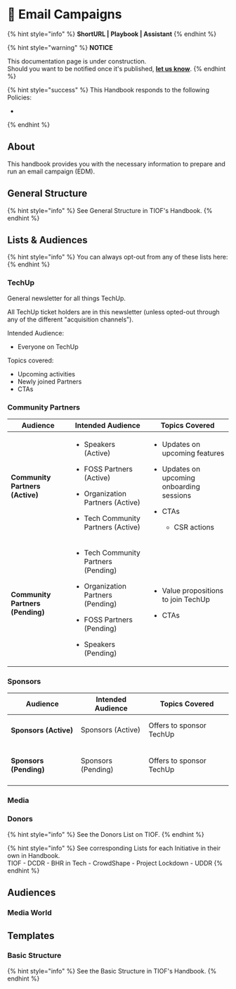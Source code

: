# 🚧 Email Campaigns

{% hint style="info" %}
**ShortURL | Playbook | Assistant**
{% endhint %}

{% hint style="warning" %}
**NOTICE**

This documentation page is under construction.\
Should you want to be notified once it's published, [**let us know**](https://tiof.click/TIOFTarianUpdatesService).
{% endhint %}

{% hint style="success" %}
This Handbook responds to the following Policies:

*
{% endhint %}

## About

This handbook provides you with the necessary information to prepare and run an email campaign (EDM).

## General Structure

{% hint style="info" %}
See General Structure in TIOF's Handbook.
{% endhint %}



## Lists & Audiences



{% hint style="info" %}
You can always opt-out from any of these lists here:
{% endhint %}

### TechUp

General newsletter for all things TechUp.

All TechUp ticket holders are in this newsletter (unless opted-out through any of the different "acquisition channels").

Intended Audience:

* Everyone on TechUp

Topics covered:

* Upcoming activities
* Newly joined Partners
* CTAs



### Community Partners



| Audience                              | Intended Audience                                                                                                                                                                        | Topics Covered                                                                                                                                                           |
| ------------------------------------- | ---------------------------------------------------------------------------------------------------------------------------------------------------------------------------------------- | ------------------------------------------------------------------------------------------------------------------------------------------------------------------------ |
| <h4>Community Partners (Active)</h4>  | <ul><li>Speakers (Active)</li></ul><ul><li>FOSS Partners (Active)</li></ul><ul><li>Organization Partners (Active)</li></ul><ul><li>Tech Community Partners (Active)</li></ul>            | <p></p><ul><li>Updates on upcoming features</li></ul><ul><li>Updates on upcoming onboarding sessions</li></ul><ul><li><p>CTAs</p><ul><li>CSR actions</li></ul></li></ul> |
| <h4>Community Partners (Pending)</h4> | <p></p><ul><li>Tech Community Partners (Pending)</li></ul><ul><li>Organization Partners (Pending)</li></ul><ul><li>FOSS Partners (Pending)</li></ul><ul><li>Speakers (Pending)</li></ul> | <p></p><ul><li>Value propositions to join TechUp</li></ul><ul><li>CTAs</li></ul>                                                                                         |



### Sponsors

| Audience                    | Intended Audience  | Topics Covered           |
| --------------------------- | ------------------ | ------------------------ |
| <h4>Sponsors (Active)</h4>  | Sponsors (Active)  | Offers to sponsor TechUp |
| <h4>Sponsors (Pending)</h4> | Sponsors (Pending) | Offers to sponsor TechUp |

####



### Media





### Donors

{% hint style="info" %}
See the Donors List on TIOF.
{% endhint %}







{% hint style="info" %}
See corresponding Lists for each Initiative in their own in Handbook.\
TIOF - DCDR - BHR in Tech - CrowdShape - Project Lockdown - UDDR&#x20;
{% endhint %}









## Audiences

### Media World



###







## Templates



### Basic Structure

{% hint style="info" %}
See the Basic Structure in TIOF's Handbook.
{% endhint %}













